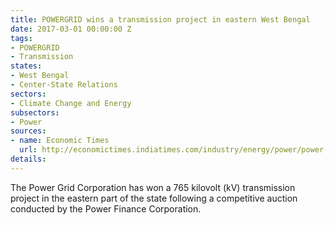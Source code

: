 ```yaml
---
title: POWERGRID wins a transmission project in eastern West Bengal
date: 2017-03-01 00:00:00 Z
tags:
- POWERGRID
- Transmission
states:
- West Bengal
- Center-State Relations
sectors:
- Climate Change and Energy
subsectors:
- Power
sources:
- name: Economic Times
  url: http://economictimes.indiatimes.com/industry/energy/power/power-grid-wins-765kv-transmission-proj-in-eastern-region/articleshow/57276782.cms
details: 
---
```


The Power Grid Corporation has won a 765 kilovolt (kV) transmission project in the eastern part of the state following a competitive auction conducted by the Power Finance Corporation.
